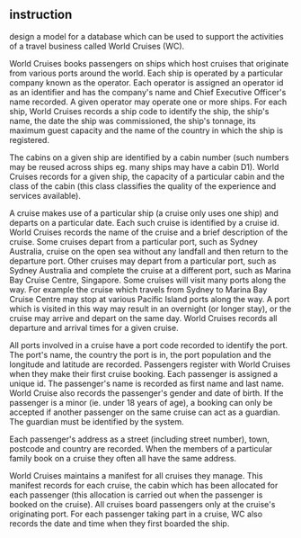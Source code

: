 ## instruction 
design a model for a database which can be used to support the activities of a travel business called World Cruises (WC).

World Cruises books passengers on ships which host cruises that originate from various
ports around the world. Each ship is operated by a particular company known as the
operator. Each operator is assigned an operator id as an identifier and has the company's
name and Chief Executive Officer's name recorded. A given operator may operate one or
more ships. For each ship, World Cruises records a ship code to identify the ship, the ship's
name, the date the ship was commissioned, the ship's tonnage, its maximum guest capacity
and the name of the country in which the ship is registered.

The cabins on a given ship are identified by a cabin number (such numbers may be reused
across ships eg. many ships may have a cabin D1). World Cruises records for a given ship,
the capacity of a particular cabin and the class of the cabin (this class classifies the quality of
the experience and services available).

A cruise makes use of a particular ship (a cruise only uses one ship) and departs on a
particular date. Each such cruise is identified by a cruise id. World Cruises records the
name of the cruise and a brief description of the cruise. Some cruises depart from a
particular port, such as Sydney Australia, cruise on the open sea without any landfall and
then return to the departure port. Other cruises may depart from a particular port, such as
Sydney Australia and complete the cruise at a different port, such as Marina Bay Cruise
Centre, Singapore. Some cruises will visit many ports along the way. For example the cruise
which travels from Sydney to Marina Bay Cruise Centre may stop at various Pacific Island
ports along the way. A port which is visited in this way may result in an overnight (or longer
stay), or the cruise may arrive and depart on the same day. World Cruises records all
departure and arrival times for a given cruise.

All ports involved in a cruise have a port code recorded to identify the port. The port's name,
the country the port is in, the port population and the longitude and latitude are recorded.
Passengers register with World Cruises when they make their first cruise booking. Each
passenger is assigned a unique id. The passenger's name is recorded as first name and
last name. World Cruise also records the passenger's gender and date of birth. If the
passenger is a minor (ie. under 18 years of age), a booking can only be accepted if another
passenger on the same cruise can act as a guardian. The guardian must be identified by the
system.

Each passenger's address as a street (including street number), town, postcode and country
are recorded. When the members of a particular family book on a cruise they often all have
the same address.

World Cruises maintains a manifest for all cruises they manage. This manifest records for
each cruise, the cabin which has been allocated for each passenger (this allocation is
carried out when the passenger is booked on the cruise). All cruises board passengers only
at the cruise's originating port. For each passenger taking part in a cruise, WC also records
the date and time when they first boarded the ship.
